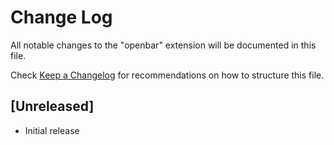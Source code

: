 # Change Log

All notable changes to the "openbar" extension will be documented in this file.

Check [Keep a Changelog](http://keepachangelog.com/) for recommendations on how to structure this file.

## [Unreleased]

- Initial release